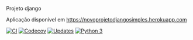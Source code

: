 Projeto django

Aplicação disponível em https://novoprojetodjangosimples.herokuapp.com

[![CI](https://github.com/leandropinheiroalves/cdjango/actions/workflows/django_ci.yml/badge.svg)](https://github.com/leandropinheiroalves/cdjango/actions/workflows/django_ci.yml)
[![Codecov](https://codecov.io/gh/leandropinheiroalves/cdjango/branch/main/graph/badge.svg?token=ileFJibKw3)](https://codecov.io/gh/leandropinheiroalves/cdjango)
[![Updates](https://pyup.io/repos/github/leandropinheiroalves/cdjango/shield.svg)](https://pyup.io/repos/github/leandropinheiroalves/cdjango/)
[![Python 3](https://pyup.io/repos/github/leandropinheiroalves/cdjango/python-3-shield.svg)](https://pyup.io/repos/github/leandropinheiroalves/cdjango/)
